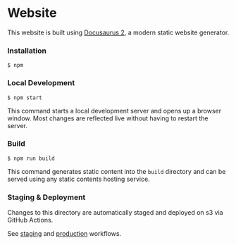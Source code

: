 # Website

This website is built using [Docusaurus 2](https://docusaurus.io/), a modern static website generator.

### Installation

```
$ npm
```

### Local Development

```
$ npm start
```

This command starts a local development server and opens up a browser window. Most changes are reflected live without having to restart the server.

### Build

```
$ npm run build
```

This command generates static content into the `build` directory and can be served using any static contents hosting service.

### Staging & Deployment

Changes to this directory are automatically staged and deployed on s3 via GitHub Actions.

See [staging](/.github/workflows/docusaurus-staging.yml) and [production](/.github/workflows/docusaurus-push-to-production.yml) workflows.
